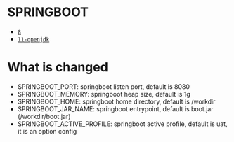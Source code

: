 # SPRINGBOOT

* [`8`](https://github.com/kuituoshi/docker/blob/master/springboot/8/Dockerfile)
* [`11-openjdk`](https://github.com/kuituoshi/docker/blob/master/springboot/11-openjdk/Dockerfile)

# What is changed

* SPRINGBOOT_PORT: springboot listen port, default is 8080
* SPRINGBOOT_MEMORY: springboot heap size, default is 1g
* SPRINGBOOT_HOME: springboot home directory, default is /workdir
* SPRINGBOOT_JAR_NAME: springboot entrypoint, default is boot.jar (/workdir/boot.jar)
* SPRINGBOOT_ACTIVE_PROFILE: springboot active profile, default is uat, it is an option config